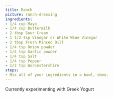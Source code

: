 ```yaml
---
title: Ranch
picture: ranch-dressing
ingredients:
- 1/4 cup Mayo
- 1/4 cup Buttermilk
- 2 tbsp Sour Cream
- 1 1/2 tsp Vinegar or White Wine Vinegar
- 2 tbsp Fresh Minced Dill
- 1/4 tsp Onion powder
- 1/4 tsp Garlic powder
- 1/4 tsp Salt
- 1/4 tsp Pepper
- 1/2 tsp Worcestershire
steps:
- Mix all of your ingredients in a bowl, done. 
---
```


Currently experimenting with Greek Yogurt